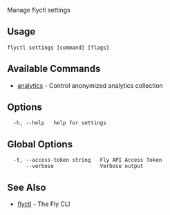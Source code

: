 Manage flyctl settings

## Usage
~~~
flyctl settings [command] [flags]
~~~

## Available Commands
* [analytics](/docs/flyctl/settings-analytics/)	 - Control anonymized analytics collection

## Options

~~~
  -h, --help   help for settings
~~~

## Global Options

~~~
  -t, --access-token string   Fly API Access Token
      --verbose               Verbose output
~~~

## See Also

* [flyctl](/docs/flyctl/help/)	 - The Fly CLI

